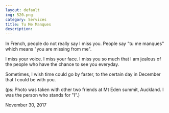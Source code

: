 ```yaml
---
layout: default
img: 520.png
category: Services
title: Tu Me Manques
description:
---
```

In French, people do not really say I miss you. People say "tu me manques" which means "you are missing from me".

I miss your voice. I miss your face. I miss you so much that I am jealous of the people who have the chance to see you everyday.

Sometimes, I wish time could go by faster, to the certain day in December that I could be with you.

(ps: Photo was taken with other two friends at Mt Eden summit, Auckland. I was the person who stands for "I".)

November 30, 2017

